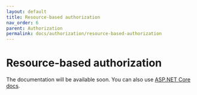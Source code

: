 ```yaml
---
layout: default
title: Resource-based authorization
nav_order: 6
parent: Authorization
permalink: docs/authorization/resource-based-authorization
---
```


# Resource-based authorization

The documentation will be available soon. You can also use [ASP.NET Core docs](https://docs.microsoft.com/en-us/aspnet/core/security/authorization/resourcebased?view=aspnetcore-3.1).